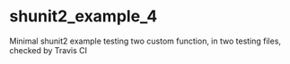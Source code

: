 # shunit2_example_4
 Minimal shunit2 example testing two custom function, in two testing files, checked by Travis CI

